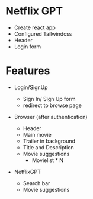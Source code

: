 # Netflix GPT

- Create react app
- Configured Tailwindcss
- Header
- Login form

# Features

- Login/SignUp
  - Sign In/ Sign Up form
  - redirect to browse page
- Browser (after authentication)

  - Header
  - Main movie
  - Trailer in background
  - Title and Description
  - Movie suggestions
    - Movielist \* N

- NetflixGPT
  - Search bar
  - Movie suggestions
